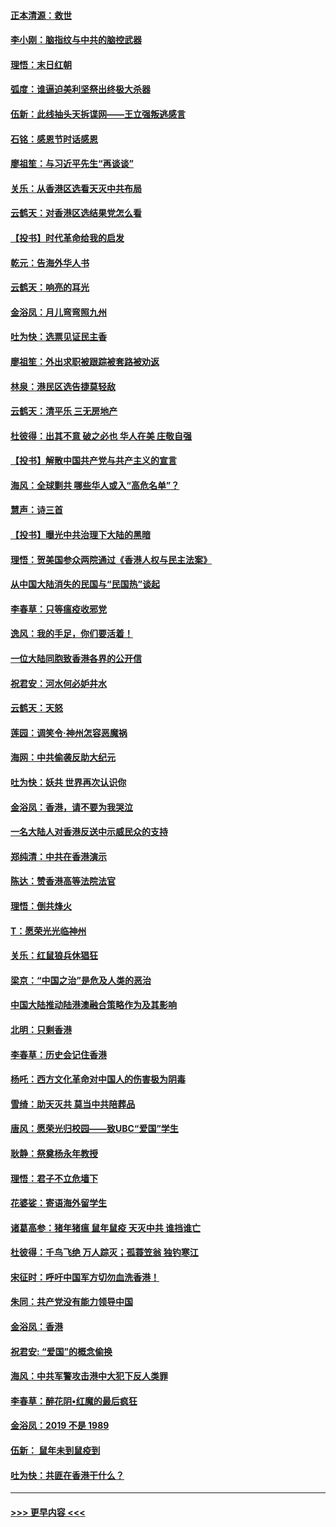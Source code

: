 #### [正本清源：救世](../pages/nsc993/n11689134.md?t=11300155) 
#### [李小刚：脑指纹与中共的脑控武器](../pages/nsc993/n11688900.md?t=11300155) 
#### [理悟：末日红朝](../pages/nsc993/n11688829.md?t=11300155) 
#### [弧度：谁逼迫美利坚祭出终极大杀器](../pages/nsc993/n11688735.md?t=11300155) 
#### [伍新：此线抽头天拆谍网——王立强叛逃感言](../pages/nsc993/n11687981.md?t=11300155) 
#### [石铭：感恩节时话感恩](../pages/nsc993/n11687568.md?t=11300155) 
#### [廖祖笙：与习近平先生“再谈谈”](../pages/nsc993/n11687005.md?t=11300155) 
#### [关乐：从香港区选看天灭中共布局](../pages/nsc993/n11686647.md?t=11300155) 
#### [云鹤天：对香港区选结果党怎么看](../pages/nsc993/n11686216.md?t=11300155) 
#### [【投书】时代革命给我的启发](../pages/nsc993/n11684287.md?t=11300155) 
#### [乾元：告海外华人书](../pages/nsc993/n11684044.md?t=11300155) 
#### [云鹤天：响亮的耳光](../pages/nsc993/n11684254.md?t=11300155) 
#### [金浴凤：月儿弯弯照九州](../pages/nsc993/n11684231.md?t=11300155) 
#### [吐为快：选票见证民主香](../pages/nsc993/n11684206.md?t=11300155) 
#### [廖祖笙：外出求职被跟踪被套路被劝返](../pages/nsc993/n11683874.md?t=11300155) 
#### [林泉：港民区选告捷莫轻敌](../pages/nsc993/n11683930.md?t=11300155) 
#### [云鹤天：清平乐 三无房地产](../pages/nsc993/n11681521.md?t=11300155) 
#### [杜彼得：出其不意 破之必也 华人在美 庄敬自强](../pages/nsc993/n11679554.md?t=11300155) 
#### [【投书】解散中国共产党与共产主义的宣言](../pages/nsc993/n11679177.md?t=11300155) 
#### [海风：全球剿共 哪些华人或入“高危名单”？](../pages/nsc993/n11678617.md?t=11300155) 
#### [慧声：诗三首](../pages/nsc993/n11678848.md?t=11300155) 
#### [【投书】曝光中共治理下大陆的黑暗](../pages/nsc993/n11678674.md?t=11300155) 
#### [理悟：贺美国参众两院通过《香港人权与民主法案》](../pages/nsc993/n11678104.md?t=11300155) 
#### [从中国大陆消失的民国与“民国热”谈起](../pages/nsc993/n11678075.md?t=11300155) 
#### [李春草：只等瘟疫收邪党](../pages/nsc993/n11677308.md?t=11300155) 
#### [逸风：我的手足，你们要活着！](../pages/nsc993/n11676352.md?t=11300155) 
#### [一位大陆同胞致香港各界的公开信](../pages/nsc993/n11675761.md?t=11300155) 
#### [祝君安：河水何必妒井水](../pages/nsc993/n11675746.md?t=11300155) 
#### [云鹤天：天怒](../pages/nsc993/n11675718.md?t=11300155) 
#### [莲园：调笑令‧神州怎容恶魔祸](../pages/nsc993/n11675648.md?t=11300155) 
#### [海网：中共偷袭反助大纪元](../pages/nsc993/n11673515.md?t=11300155) 
#### [吐为快：妖共 世界再次认识你](../pages/nsc993/n11673506.md?t=11300155) 
#### [金浴凤：香港，请不要为我哭泣](../pages/nsc993/n11673248.md?t=11300155) 
#### [一名大陆人对香港反送中示威民众的支持](../pages/nsc993/n11672615.md?t=11300155) 
#### [郑纯清：中共在香港演示](../pages/nsc993/n11670539.md?t=11300155) 
#### [陈达：赞香港高等法院法官](../pages/nsc993/n11669542.md?t=11300155) 
#### [理悟：倒共烽火](../pages/nsc993/n11668844.md?t=11300155) 
#### [T：愿荣光光临神州](../pages/nsc993/n11668421.md?t=11300155) 
#### [关乐：红鼠狼兵休猖狂](../pages/nsc993/n11668378.md?t=11300155) 
#### [梁京：“中国之治”是危及人类的恶治](../pages/nsc993/n11668328.md?t=11300155) 
#### [中国大陆推动陆港澳融合策略作为及其影响](../pages/nsc993/n11668157.md?t=11300155) 
#### [北明：只剩香港](../pages/nsc993/n11668002.md?t=11300155) 
#### [李春草：历史会记住香港](../pages/nsc993/n11667927.md?t=11300155) 
#### [杨吒：西方文化革命对中国人的伤害极为阴毒](../pages/nsc993/n11664521.md?t=11300155) 
#### [雪绮：助天灭共 莫当中共陪葬品](../pages/nsc993/n11662650.md?t=11300155) 
#### [唐风：愿荣光归校园——致UBC“爱国”学生](../pages/nsc993/n11662194.md?t=11300155) 
#### [耿静：祭奠杨永年教授](../pages/nsc993/n11662514.md?t=11300155) 
#### [理悟：君子不立危墙下](../pages/nsc993/n11662172.md?t=11300155) 
#### [花婆娑：寄语海外留学生](../pages/nsc993/n11662121.md?t=11300155) 
#### [诸葛高参：猪年猪瘟 鼠年鼠疫 天灭中共 谁挡谁亡](../pages/nsc993/n11661980.md?t=11300155) 
#### [杜彼得：千鸟飞绝 万人踪灭；孤蓑笠翁 独钓寒江](../pages/nsc993/n11661170.md?t=11300155) 
#### [宋征时：呼吁中国军方切勿血洗香港！](../pages/nsc993/n11415318.md?t=11300155) 
#### [朱同：共产党没有能力领导中国](../pages/nsc993/n11660421.md?t=11300155) 
#### [金浴凤：香港](../pages/nsc993/n11660419.md?t=11300155) 
#### [祝君安: “爱国”的概念偷换](../pages/nsc993/n11659706.md?t=11300155) 
#### [海风：中共军警攻击港中大犯下反人类罪](../pages/nsc993/n11659632.md?t=11300155) 
#### [李春草：醉花阴•红魔的最后疯狂](../pages/nsc993/n11659287.md?t=11300155) 
#### [金浴凤：2019 不是 1989](../pages/nsc993/n11657663.md?t=11300155) 
#### [伍新： 鼠年未到鼠疫到](../pages/nsc993/n11655098.md?t=11300155) 
#### [吐为快：共匪在香港干什么？](../pages/nsc993/n11654891.md?t=11300155) 

----
#### [ >>> 更早内容 <<< ](../indexes/nsc993-earlier.md)
